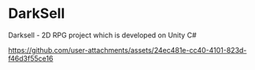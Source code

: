 # DarkSell
Darksell - 2D RPG project which is developed on Unity C# 

https://github.com/user-attachments/assets/24ec481e-cc40-4101-823d-f46d3f55ce16


